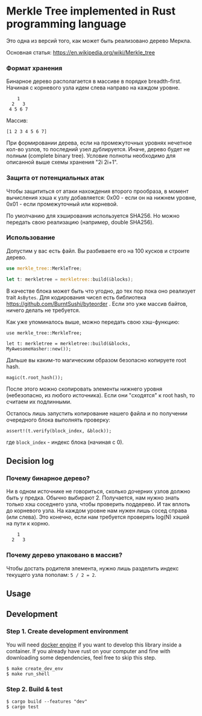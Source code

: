 # Merkle Tree implemented in Rust programming language

Это одна из версий того, как может быть реализовано дерево Меркла.

Основная статья: https://en.wikipedia.org/wiki/Merkle_tree

### Формат хранения

Бинарное дерево располагается в массиве в порядке breadth-first. Начиная с
корневого узла идем слева направо на каждом уровне.

```
    1
  2   3
 4 5 6 7
```

Массив:

```
[1 2 3 4 5 6 7]
```

При формировании дерева, если на промежуточных уровнях нечетное кол-во узлов, то
последний узел дублируется. Иначе, дерево будет не полным (complete binary
tree). Условие полноты необходимо для описанной выше схемы хранения "2i 2i+1".

### Защита от потенциальных атак

Чтобы защититься от атаки нахождения второго прообраза, в момент вычисления хэша
к узлу добавляется: 0x00 - если он на нижнем уровне, 0x01 - если промежуточный или
корневой.

По умолчанию для хэширования используется SHA256. Но можно передать свою
реализацию (например, double SHA256).

### Использование

Допустим у вас есть файл. Вы разбиваете его на 100 кусков и строите дерево.

```rust
use merkle_tree::MerkleTree;

let t: merkletree = merkletree::build(&blocks);
```

В качестве блока может быть что угодно, до тех пор пока оно реализует trait
`AsBytes`. Для кодирования чисел есть библиотека
https://github.com/BurntSushi/byteorder . Если это уже массив байтов, ничего
делать не требуется.

Как уже упоминалось выше, можно передать свою хэш-функцию:

```
use merkle_tree::MerkleTree;

let t: merkletree = merkletree::build(&blocks, MyAwesomeHasher::new());
```

Дальше вы каким-то магическим образом безопасно копируете root hash.

```
magic(t.root_hash());
```

После этого можно скопировать элементы нижнего уровня (небезопасно, из любого
источника). Если они "сходятся" к root hash, то считаем их подлинными.

Осталось лишь запустить копирование нашего файла и по получении очередного блока
выполнять проверку:

```
assert!(t.verify(block_index, &block));
```

где `block_index` - индекс блока (начиная с 0).

## Decision log

### Почему бинарное дерево?

Ни в одном источнике не говориться, сколько дочерних узлов должно быть у предка.
Обычно выбирают 2. Получается, нам нужно знать только хэш соседнего узла, чтобы
проверить поддерево. И так вплоть до корневого узла. На каждом уровне нам нужен
лишь сосед справа (или слева). Это конечно, если нам требуется проверять log(N)
хэшей на пути к корню.

```
    1
  2   3
```

### Почему дерево упаковано в массив?

Чтобы достать родителя элемента, нужно лишь разделить индекс текущего узла
пополам: `5 / 2 = 2`.

## Usage

## Development

### Step 1. Create development environment

You will need [docker engine](https://docs.docker.com/engine/installation/) if
you want to develop this library inside a container. If you already have rust
on your computer and fine with downloading some dependencies, feel free to skip
this step.

```
$ make create_dev_env
$ make run_shell
```

### Step 2. Build & test

```
$ cargo build --features "dev"
$ cargo test
```
